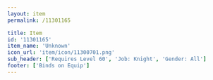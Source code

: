 ```yaml
---
layout: item
permalink: /11301165

title: Item
id: '11301165'
item_name: 'Unknown'
icon_url: 'item/icon/11300701.png'
sub_header: ['Requires Level 60', 'Job: Knight', 'Gender: All']
footer: ['Binds on Equip']
---
```

